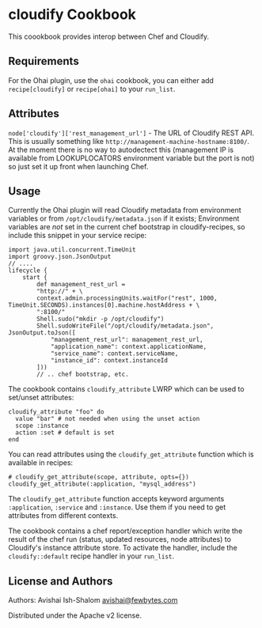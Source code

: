 cloudify Cookbook
=================
This coookbook provides interop between Chef and Cloudify.

Requirements
------------
For the Ohai plugin, use the `ohai` cookbook, you can either add `recipe[cloudify]` or `recipe[ohai]` to your `run_list`.

Attributes
----------
`node['cloudify']['rest_management_url']` - The URL of Cloudify REST API. This is usually something like `http://management-machine-hostname:8100/`. At the moment there is no way to autodectect this (management IP is available from LOOKUPLOCATORS environment variable but the port is not) so just set it up front when launching Chef.

Usage
-----
Currently the Ohai plugin will read Cloudify metadata from environment variables or from `/opt/cloudify/metadata.json` if it exists; Environment variables are *not* set in the current chef bootstrap in cloudify-recipes, so include this snippet in your service recipe:

	import java.util.concurrent.TimeUnit
	import groovy.json.JsonOutput
    // ....
    lifecycle {
	    start {
		    def management_rest_url = 
		    "http://" + \
		    context.admin.processingUnits.waitFor("rest", 1000, TimeUnit.SECONDS).instances[0].machine.hostAddress + \
		    ":8100/"
			Shell.sudo("mkdir -p /opt/cloudify")
			Shell.sudoWriteFile("/opt/cloudify/metadata.json", JsonOutput.toJson([
		        "management_rest_url": management_rest_url,
		        "application_name": context.applicationName, 
		        "service_name": context.serviceName,
		        "instance_id": context.instanceId
		    ]))
		    // .. chef bootstrap, etc.

The cookbook contains `cloudify_attribute` LWRP which can be used to set/unset attributes: 

    cloudify_attribute "foo" do
      value "bar" # not needed when using the unset action
      scope :instance
      action :set # default is set
    end

You can read attributes using the `cloudify_get_attribute` function which is available in recipes:

    # cloudify_get_attribute(scope, attribute, opts={})
    cloudify_get_attribute(:application, "mysql_address")

The `cloudify_get_attribute` function accepts keyword arguments `:application`, `:service` and `:instance`. Use them if you need to get attributes from different contexts.

The cookbook contains a chef report/exception handler which write the result of the chef run (status, updated resources, node attributes) to Cloudify's instance attribute store.
To activate the handler, include the `cloudify::default` recipe handler in your `run_list`.

License and Authors
-------------------
Authors: Avishai Ish-Shalom <avishai@fewbytes.com>

Distributed under the Apache v2 license.
